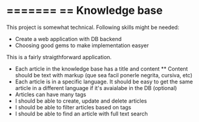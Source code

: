=======
== Knowledge base
=========


This project is somewhat technical. Following skills might be needed:
* Create a web application with DB backend
* Choosing good gems to make implementation easyer

This is a fairly straigthforward application.

* Each article in the knowledge base has a title and content
** Content should be text with markup (que sea facil ponerle negrita, cursiva, etc)
* Each article is in a specific language. It should be easy to get the same article in a different language if it's avaialabe in the DB (optional)
* Articles can have many tags
* I should be able to create, update and delete articles
* I should be able to filter articles based on tags
* I should be able to find an article with full text search

